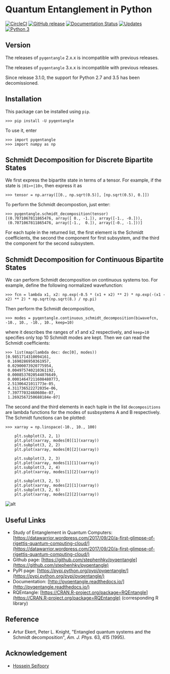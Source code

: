 # Quantum Entanglement in Python

[![CircleCI](https://circleci.com/gh/stephenhky/pyqentagle.svg?style=svg)](https://circleci.com/gh/stephenhky/pyqentangle.svg)
[![GitHub release](https://img.shields.io/github/release/stephenhky/pyqentangle.svg?maxAge=3600)](https://github.com/stephenhky/pyqentangle/releases)
[![Documentation Status](https://readthedocs.org/projects/pyqentangle/badge/?version=latest)](https://pyqentangle.readthedocs.io/en/latest/?badge=latest)
[![Updates](https://pyup.io/repos/github/stephenhky/pyqentangle/shield.svg)](https://pyup.io/repos/github/stephenhky/pyqentangle/)
[![Python 3](https://pyup.io/repos/github/stephenhky/pyqentangle/python-3-shield.svg)](https://pyup.io/repos/github/stephenhky/pyqentangle/)


## Version

The releases of `pyqentangle` 2.x.x is incompatible with previous releases.

The releases of `pyqentangle` 3.x.x is incompatible with previous releases.

Since release 3.1.0, the support for Python 2.7 and 3.5 has been decomissioned.

## Installation

This package can be installed using `pip`.

```
>>> pip install -U pyqentangle
```

To use it, enter

```
>>> import pyqentangle
>>> import numpy as np
```

## Schmidt Decomposition for Discrete Bipartite States

We first express the bipartite state in terms of a tensor. For example, if the state is `|01>+|10>`, then express it as

```
>>> tensor = np.array([[0., np.sqrt(0.5)], [np.sqrt(0.5), 0.]])
```

To perform the Schmidt decompostion, just enter:

```
>>> pyqentangle.schmidt_decomposition(tensor)
[(0.7071067811865476, array([ 0., -1.]), array([-1., -0.])),
 (0.7071067811865476, array([-1.,  0.]), array([-0., -1.]))]
 ```

For each tuple in the returned list, the first element is the Schmidt coefficients, the second the component for first subsystem, and the third the component for the second subsystem.

## Schmidt Decomposition for Continuous Bipartite States

We can perform Schmidt decomposition on continuous systems too. For example, define the following normalized wavefunction:

```
>>> fcn = lambda x1, x2: np.exp(-0.5 * (x1 + x2) ** 2) * np.exp(-(x1 - x2) ** 2) * np.sqrt(np.sqrt(8.) / np.pi)
```

Then perform the Schmidt decomposition, 

```
>>> modes = pyqentangle.continuous_schmidt_decomposition(biwavefcn, -10., 10., -10., 10., keep=10)
```

where it describes the ranges of x1 and x2 respectively, and `keep=10` specifies only top 10 Schmidt modes are kept. Then we can read the Schmidt coefficients:

```
>>> list(map(lambda dec: dec[0], modes))
[0.9851714310094161,
 0.1690286950361957,
 0.02900073920775954,
 0.004975740210361192,
 0.0008537020544076649,
 0.00014647211608480773,
 2.51306421011773e-05,
 4.311736522272035e-06,
 7.39777032460608e-07,
 1.2692567250688184e-07]
```

The second and the third elements in each tuple in the list `decompositions` are lambda functions for the modes of susbsystems A and B respectively. The Schmidt functions can be plotted:
```
>>> xarray = np.linspace(-10., 10., 100)

    plt.subplot(3, 2, 1)
    plt.plot(xarray, modes[0][1](xarray))
    plt.subplot(3, 2, 2)
    plt.plot(xarray, modes[0][2](xarray))

    plt.subplot(3, 2, 3)
    plt.plot(xarray, modes[1][1](xarray))
    plt.subplot(3, 2, 4)
    plt.plot(xarray, modes[1][2](xarray))

    plt.subplot(3, 2, 5)
    plt.plot(xarray, modes[2][1](xarray))
    plt.subplot(3, 2, 6)
    plt.plot(xarray, modes[2][2](xarray))
```

![alt](https://github.com/stephenhky/pyqentangle/raw/master/fig/three_harmonic_modes.png)


## Useful Links

* Study of Entanglement in Quantum Computers: [https://datawarrior.wordpress.com/2017/09/20/a-first-glimpse-of-rigettis-quantum-computing-cloud/](https://datawarrior.wordpress.com/2017/09/20/a-first-glimpse-of-rigettis-quantum-computing-cloud/)
* Github page: [https://github.com/stephenhky/pyqentangle](https://github.com/stephenhky/pyqentangle)
* PyPI page: [https://pypi.python.org/pypi/pyqentangle/](https://pypi.python.org/pypi/pyqentangle/)
* Documentation: [http://pyqentangle.readthedocs.io/](http://pyqentangle.readthedocs.io/)
* RQEntangle: [https://CRAN.R-project.org/package=RQEntangle](https://CRAN.R-project.org/package=RQEntangle) (corresponding R library)

## Reference
* Artur Ekert, Peter L. Knight, "Entangled quantum systems and the Schmidt decomposition", *Am. J. Phys.* 63, 415 (1995).

## Acknowledgement
* [Hossein Seifoory](https://ca.linkedin.com/in/hosseinseifoory?trk=public_profile_card_url)
